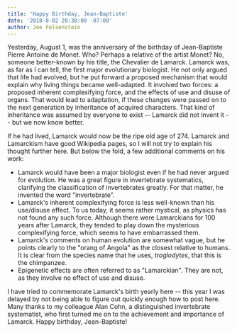```yaml
---
title: 'Happy Birthday, Jean-Baptiste'
date: '2018-8-02 20:30:00 -07:00'
author: Joe Felsenstein
---
```


Yesterday, August 1, was the anniversary of the birthday of Jean-Baptiste Pierre Antoine de Monet.  Who?  Perhaps a relative of the artist Monet?  No, someone better-known
by his title, the Chevalier de Lamarck.  Lamarck was, as far as I can tell, the first major evolutionary biologist.  He not only 
argued that life had evolved, but he put forward a proposed mechanism that would explain why living things became well-adapted.  It involved two
forces: a proposed inherent complexifying force, and the effects of use and disuse of organs.  That would lead to adaptation, if these changes were
passed on to the next generation by inheritance of acquired characters.  That kind of inheritance was assumed by everyone to exist -- Lamarck did not
invent it -- but we now know better.

If he had lived, Lamarck would now be the ripe old age of 274.  Lamarck and Lamarckism have good Wikipedia pages, so I will not try to explain
his thought further here.  But below the fold, a few additional comments on his work:

<!--more-->

<ul>
<li> Lamarck would have been a major biologist even if he had never argued for evolution.  He was
a great figure in invertebrate systematics, clarifying the classification of invertebrates greatly.  For
that matter, he invented the word "invertebrate".
<li> Lamarck's inherent complexifying force is less well-known than his use/disuse effect.  To us today, it
seems rather mystical, as physics has not found any such force.  Although there were Lamarckians for 100 years
after Lamarck, they tended to play down the mysterious complexifying force, which seems to have embarrassed them.
<li> Lamarck's comments on human evolution are somewhat vague, but he points clearly to the "orang of Angola" as the 
closest relative to humans.  It is clear from the species name that he uses, <em>troglodytes</em>, that this is the chimpanzee.
<li> Epigenetic effects are often referred to as "Lamarckian".  They are not, as they involve no effect of
use and disuse.
</ul>

I have tried to commemorate Lamarck's birth yearly here -- this year I was delayed by not being
able to figure out quickly enough how to post here.  Many thanks to my colleague Alan Cohn, a distinguished invertebrate systematist,
who first turned me on to the achievement and importance of Lamarck.  Happy birthday, Jean-Baptiste!
